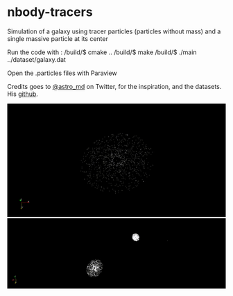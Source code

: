 # nbody-tracers
Simulation of a galaxy using tracer particles (particles without mass) and a single massive particle at its center 

Run the code with :  /build/$ cmake ..
                     /build/$ make
                     /build/$ ./main ../dataset/galaxy.dat

Open the .particles files with Paraview 

Credits goes to [@astro_md](https://twitter.com/astro_md) on Twitter,
for the inspiration, and the datasets. His [github](https://github.com/mdelorme/gravity_solver_stream).

![One galaxy](https://raw.githubusercontent.com/Julien-Ar/nbody-tracers/main/gifs/single_galaxy.gif)
![Two_galaxies](https://raw.githubusercontent.com/Julien-Ar/nbody-tracers/main/gifs/two_galaxies.gif)
